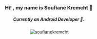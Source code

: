 
<h3 align="center">Hi! , my name is Soufiane Kremcht 👋</h1>
<h5 align="center">Currently an Android Developer 🔭.</h3>

<p align="center">&nbsp;<img align="center" src="https://github-readme-stats.vercel.app/api?username=soufianekremcht&show_icons=true&locale=en" alt="soufianekremcht" /></p>
<!--
**SoufianeKreX/SoufianeKreX** is a ✨ _special_ ✨ repository because its `README.md` (this file) appears on your GitHub profile.

Here are some ideas to get you started:

- 🔭 I’m currently working on ...
- 🌱 I’m currently learning ...
- 👯 I’m looking to collaborate on ...
- 🤔 I’m looking for help with ...
- 💬 Ask me about ...
- 📫 How to reach me: ...
- 😄 Pronouns: ...
- ⚡ Fun fact: ...
-->
<meta name="google-site-verification" content="96iyU1IB7pWfZ-wvE3j7Lr2FOplR7VNWDBczI5kIHy4" />
